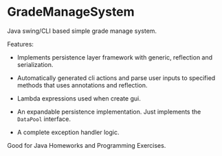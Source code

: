 # GradeManageSystem

Java swing/CLI based simple grade manage system.

Features:

* Implements persistence layer framework with generic, reflection and serialization.

* Automatically generated cli actions and parse user inputs to specified methods that uses annotations and reflection.

* Lambda expressions used when create gui.

* An expandable persistence implementation. Just implements the `DataPool` interface.

* A complete exception handler logic.

Good for Java Homeworks and Programming Exercises.

